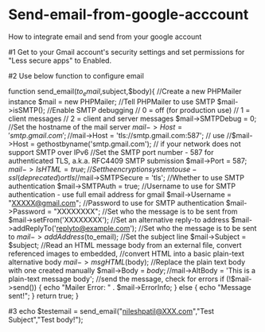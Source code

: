# Send-email-from-google-acccount
How to integrate email and send from your google account

#1 Get to your Gmail account's security settings and set permissions for "Less secure apps" to Enabled.

#2 Use below function to configure email

function send_email($to_email,$subject,$body){
            //Create a new PHPMailer instance
            $mail = new PHPMailer;
            //Tell PHPMailer to use SMTP
            $mail->isSMTP();
            //Enable SMTP debugging
            // 0 = off (for production use)
            // 1 = client messages
            // 2 = client and server messages
            $mail->SMTPDebug = 0;
            //Set the hostname of the mail server
            $mail->Host = 'smtp.gmail.com';
            //$mail->Host = 'tls://smtp.gmail.com:587';
            // use
            //$mail->Host = gethostbyname('smtp.gmail.com');
            // if your network does not support SMTP over IPv6
            //Set the SMTP port number - 587 for authenticated TLS, a.k.a. RFC4409 SMTP submission
            $mail->Port = 587;
            $mail->IsHTML = true;
            //Set the encryption system to use - ssl (deprecated) or tls
            //$mail->SMTPSecure = 'tls';
            //Whether to use SMTP authentication
            $mail->SMTPAuth = true;
            //Username to use for SMTP authentication - use full email address for gmail
            $mail->Username = "XXXXX@gmail.com";
            //Password to use for SMTP authentication
            $mail->Password = "XXXXXXXX";
            //Set who the message is to be sent from
            $mail->setFrom('XXXXXXXX');
            //Set an alternative reply-to address
            $mail->addReplyTo('replyto@example.com');
            //Set who the message is to be sent to
            $mail->addAddress($to_email);
            //Set the subject line
            $mail->Subject = $subject;
            //Read an HTML message body from an external file, convert referenced images to embedded,
            //convert HTML into a basic plain-text alternative body
            $mail->msgHTML($body);
            //Replace the plain text body with one created manually
            $mail->Body = $body;
            //$mail->AltBody = 'This is a plain-text message body';
            //send the message, check for errors
            if (!$mail->send()) {
                echo "Mailer Error: " . $mail->ErrorInfo;
            } else {
                echo "Message sent!";
            }
            return true;
    }
    
#3 echo $testemail = send_email("nileshpatil@XXX.com","Test Subject","Test body!");
